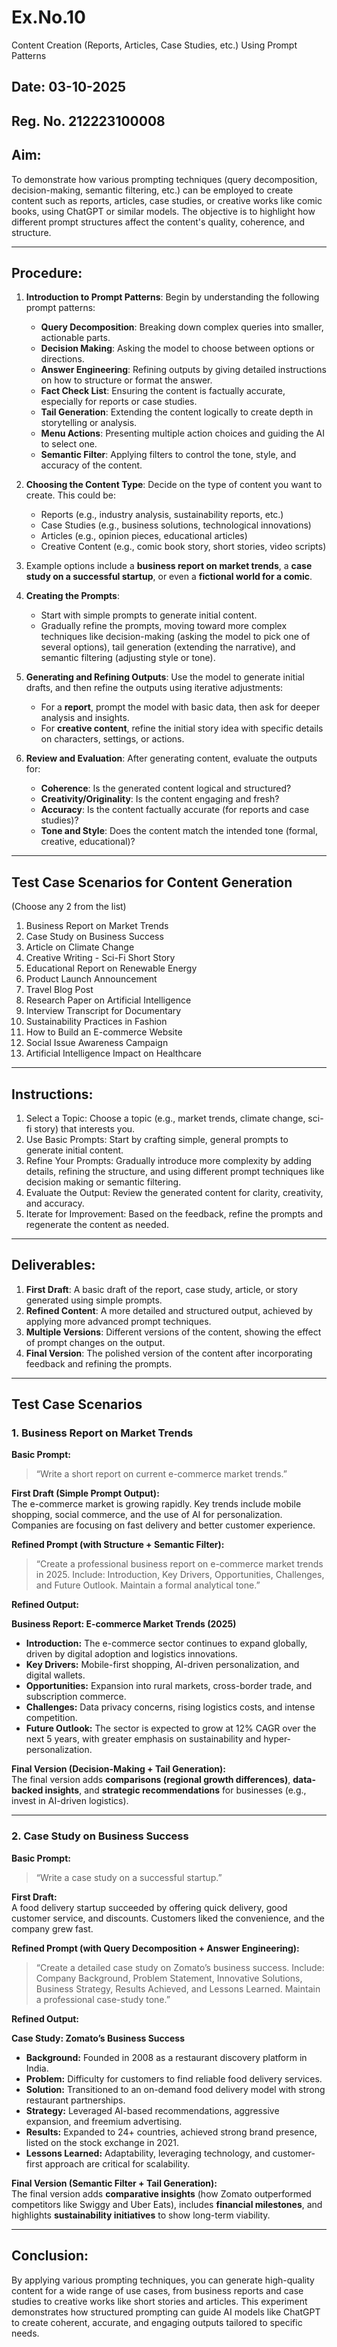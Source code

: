 # Ex.No.10  
Content Creation (Reports, Articles, Case Studies, etc.) Using Prompt Patterns  

## Date:  03-10-2025
## Reg. No.  212223100008

## Aim:  
To demonstrate how various prompting techniques (query decomposition, decision-making, semantic filtering, etc.) can be employed to create content such as reports, articles, case studies, or creative works like comic books, using ChatGPT or similar models. The objective is to highlight how different prompt structures affect the content's quality, coherence, and structure.  

---

## Procedure:  
1. **Introduction to Prompt Patterns**: Begin by understanding the following prompt patterns:  
   - **Query Decomposition**: Breaking down complex queries into smaller, actionable parts.  
   - **Decision Making**: Asking the model to choose between options or directions.  
   - **Answer Engineering**: Refining outputs by giving detailed instructions on how to structure or format the answer.  
   - **Fact Check List**: Ensuring the content is factually accurate, especially for reports or case studies.  
   - **Tail Generation**: Extending the content logically to create depth in storytelling or analysis.  
   - **Menu Actions**: Presenting multiple action choices and guiding the AI to select one.  
   - **Semantic Filter**: Applying filters to control the tone, style, and accuracy of the content.  

2. **Choosing the Content Type**: Decide on the type of content you want to create. This could be:  
   - Reports (e.g., industry analysis, sustainability reports, etc.)  
   - Case Studies (e.g., business solutions, technological innovations)  
   - Articles (e.g., opinion pieces, educational articles)  
   - Creative Content (e.g., comic book story, short stories, video scripts)  

3. Example options include a **business report on market trends**, a **case study on a successful startup**, or even a **fictional world for a comic**.  

4. **Creating the Prompts**:  
   - Start with simple prompts to generate initial content.  
   - Gradually refine the prompts, moving toward more complex techniques like decision-making (asking the model to pick one of several options), tail generation (extending the narrative), and semantic filtering (adjusting style or tone).  

5. **Generating and Refining Outputs**: Use the model to generate initial drafts, and then refine the outputs using iterative adjustments:  
   - For a **report**, prompt the model with basic data, then ask for deeper analysis and insights.  
   - For **creative content**, refine the initial story idea with specific details on characters, settings, or actions.  

6. **Review and Evaluation**: After generating content, evaluate the outputs for:  
   - **Coherence**: Is the generated content logical and structured?  
   - **Creativity/Originality**: Is the content engaging and fresh?  
   - **Accuracy**: Is the content factually accurate (for reports and case studies)?  
   - **Tone and Style**: Does the content match the intended tone (formal, creative, educational)?  

---

## Test Case Scenarios for Content Generation  
(Choose any 2 from the list)  

1. Business Report on Market Trends  
2. Case Study on Business Success  
3. Article on Climate Change  
4. Creative Writing - Sci-Fi Short Story  
5. Educational Report on Renewable Energy  
6. Product Launch Announcement  
7. Travel Blog Post  
8. Research Paper on Artificial Intelligence  
9. Interview Transcript for Documentary  
10. Sustainability Practices in Fashion  
11. How to Build an E-commerce Website  
12. Social Issue Awareness Campaign  
13. Artificial Intelligence Impact on Healthcare  

---

## Instructions:  
1. Select a Topic: Choose a topic (e.g., market trends, climate change, sci-fi story) that interests you.  
2. Use Basic Prompts: Start by crafting simple, general prompts to generate initial content.  
3. Refine Your Prompts: Gradually introduce more complexity by adding details, refining the structure, and using different prompt techniques like decision making or semantic filtering.  
4. Evaluate the Output: Review the generated content for clarity, creativity, and accuracy.  
5. Iterate for Improvement: Based on the feedback, refine the prompts and regenerate the content as needed.  

---

## Deliverables:  
1. **First Draft**: A basic draft of the report, case study, article, or story generated using simple prompts.  
2. **Refined Content**: A more detailed and structured output, achieved by applying more advanced prompt techniques.  
3. **Multiple Versions**: Different versions of the content, showing the effect of prompt changes on the output.  
4. **Final Version**: The polished version of the content after incorporating feedback and refining the prompts.  

---

## Test Case Scenarios  

### 1. Business Report on Market Trends  

**Basic Prompt:**  
> “Write a short report on current e-commerce market trends.”  

**First Draft (Simple Prompt Output):**  
The e-commerce market is growing rapidly. Key trends include mobile shopping, social commerce, and the use of AI for personalization. Companies are focusing on fast delivery and better customer experience.  

**Refined Prompt (with Structure + Semantic Filter):**  
> “Create a professional business report on e-commerce market trends in 2025. Include: Introduction, Key Drivers, Opportunities, Challenges, and Future Outlook. Maintain a formal analytical tone.”  

**Refined Output:**  

**Business Report: E-commerce Market Trends (2025)**  
- **Introduction:** The e-commerce sector continues to expand globally, driven by digital adoption and logistics innovations.  
- **Key Drivers:** Mobile-first shopping, AI-driven personalization, and digital wallets.  
- **Opportunities:** Expansion into rural markets, cross-border trade, and subscription commerce.  
- **Challenges:** Data privacy concerns, rising logistics costs, and intense competition.  
- **Future Outlook:** The sector is expected to grow at 12% CAGR over the next 5 years, with greater emphasis on sustainability and hyper-personalization.  

**Final Version (Decision-Making + Tail Generation):**  
The final version adds **comparisons (regional growth differences)**, **data-backed insights**, and **strategic recommendations** for businesses (e.g., invest in AI-driven logistics).  

---

### 2. Case Study on Business Success  

**Basic Prompt:**  
> “Write a case study on a successful startup.”  

**First Draft:**  
A food delivery startup succeeded by offering quick delivery, good customer service, and discounts. Customers liked the convenience, and the company grew fast.  

**Refined Prompt (with Query Decomposition + Answer Engineering):**  
> “Create a detailed case study on Zomato’s business success. Include: Company Background, Problem Statement, Innovative Solutions, Business Strategy, Results Achieved, and Lessons Learned. Maintain a professional case-study tone.”  

**Refined Output:**  

**Case Study: Zomato’s Business Success**  
- **Background:** Founded in 2008 as a restaurant discovery platform in India.  
- **Problem:** Difficulty for customers to find reliable food delivery services.  
- **Solution:** Transitioned to an on-demand food delivery model with strong restaurant partnerships.  
- **Strategy:** Leveraged AI-based recommendations, aggressive expansion, and freemium advertising.  
- **Results:** Expanded to 24+ countries, achieved strong brand presence, listed on the stock exchange in 2021.  
- **Lessons Learned:** Adaptability, leveraging technology, and customer-first approach are critical for scalability.  

**Final Version (Semantic Filter + Tail Generation):**  
The final version adds **comparative insights** (how Zomato outperformed competitors like Swiggy and Uber Eats), includes **financial milestones**, and highlights **sustainability initiatives** to show long-term viability.  

---

## Conclusion:  
By applying various prompting techniques, you can generate high-quality content for a wide range of use cases, from business reports and case studies to creative works like short stories and articles. This experiment demonstrates how structured prompting can guide AI models like ChatGPT to create coherent, accurate, and engaging outputs tailored to specific needs.  
